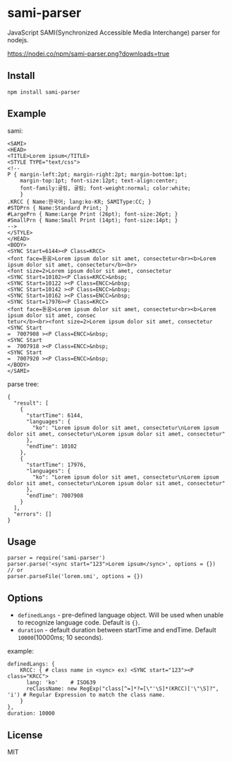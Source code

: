 sami-parser
===========

JavaScript SAMI(Synchronized Accessible Media Interchange) parser for nodejs.

https://nodei.co/npm/sami-parser.png?downloads=true

## Install

	npm install sami-parser

## Example
sami:

	<SAMI>
	<HEAD>
	<TITLE>Lorem ipsum</TITLE>
	<STYLE TYPE="text/css">
	<!--
	P { margin-left:2pt; margin-right:2pt; margin-bottom:1pt;
	    margin-top:1pt; font-size:12pt; text-align:center;
	    font-family:굴림, 굴림; font-weight:normal; color:white;
	    }
	.KRCC { Name:한국어; lang:ko-KR; SAMIType:CC; }
	#STDPrn { Name:Standard Print; }
	#LargePrn { Name:Large Print (26pt); font-size:26pt; }
	#SmallPrn { Name:Small Print (14pt); font-size:14pt; }
	-->
	</STYLE>
	</HEAD>
	<BODY>
	<SYNC Start=6144><P Class=KRCC>
	<font face=돋움>Lorem ipsum dolor sit amet, consectetur<br><b>Lorem ipsum dolor sit amet, consectetur</b><br>
	<font size=2>Lorem ipsum dolor sit amet, consectetur
	<SYNC Start=10102><P Class=KRCC>&nbsp;
	<SYNC Start=10122 ><P Class=ENCC>&nbsp;
	<SYNC Start=10142 ><P Class=ENCC>&nbsp;
	<SYNC Start=10162 ><P Class=ENCC>&nbsp;
	<SYNC Start=17976><P Class=KRCC>
	<font face=돋움>Lorem ipsum dolor sit amet, consectetur<br><b>Lorem ipsum dolor sit amet, consec
	tetur</b><br><font size=2>Lorem ipsum dolor sit amet, consectetur
	<SYNC Start
	=  7007908 ><P Class=ENCC>&nbsp;
	<SYNC Start
	=  7007918 ><P Class=ENCC>&nbsp;
	<SYNC Start
	=  7007920 ><P Class=ENCC>&nbsp;
	</BODY>
	</SAMI>

parse tree: 

	{
	  "result": [
	    {
	      "startTime": 6144,
	      "languages": {
	        "ko": "Lorem ipsum dolor sit amet, consectetur\nLorem ipsum dolor sit amet, consectetur\nLorem ipsum dolor sit amet, consectetur"
	      },
	      "endTime": 10102
	    },
	    {
	      "startTime": 17976,
	      "languages": {
	        "ko": "Lorem ipsum dolor sit amet, consectetur\nLorem ipsum dolor sit amet, consectetur\nLorem ipsum dolor sit amet, consectetur"
	      },
	      "endTime": 7007908
	    }
	  ],
	  "errors": []
	}

## Usage

	parser = require('sami-parser')
	parser.parse('<sync start="123">Lorem ipsum</sync>', options = {})
	// or
	parser.parseFile('lorem.smi', options = {})

## Options

* `definedLangs` - pre-defined language object. Will be used when unable to recognize language code. Default is `{}`.
* `duration` - default duration between startTime and endTime. Default `10000`(10000ms; 10 seconds).

example: 

    definedLangs: {
	    KRCC: { # class name in <sync> ex) <SYNC start="123"><P class="KRCC">
		  lang: 'ko'	# ISO639
	      reClassName: new RegExp("class[^=]*?=[\"'\S]*(KRCC)['\"\S]?", 'i') # Regular Expression to match the class name.
	    }
	},
	duration: 10000

## License
MIT
